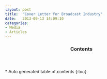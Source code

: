 ```yaml
---
layout: post
title:  "Cover Letter for Broadcast Industry"
date:   2013-09-13 14:09:10
categories: 
- Media
- Articles
---
```


<section id="table-of-contents" class="toc">
  <header>
    <h3>Contents</h3>
  </header>
<div id="drawer" markdown="1">
*  Auto generated table of contents
{:toc}
</div>
</section><!-- /#table-of-contents -->